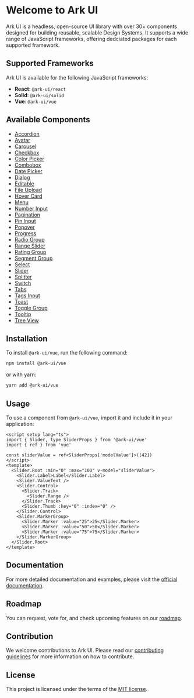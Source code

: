 # Welcome to Ark UI

Ark UI is a headless, open-source UI library with over 30+ components designed for building
reusable, scalable Design Systems. It supports a wide range of JavaScript frameworks, offering
dedciated packages for each supported framework.

## Supported Frameworks

Ark UI is available for the following JavaScript frameworks:

- **React**: `@ark-ui/react`
- **Solid**: `@ark-ui/solid`
- **Vue**: `@ark-ui/vue`

## Available Components

- [Accordion](https://ark-ui.com/docs/components/accordion)
- [Avatar](https://ark-ui.com/docs/components/avatar)
- [Carousel](https://ark-ui.com/docs/components/carousel)
- [Checkbox](https://ark-ui.com/docs/components/checkbox)
- [Color Picker](https://ark-ui.com/docs/components/color-picker)
- [Combobox](https://ark-ui.com/docs/components/combobox)
- [Date Picker](https://ark-ui.com/docs/components/date-picker)
- [Dialog](https://ark-ui.com/docs/components/dialog)
- [Editable](https://ark-ui.com/docs/components/editable)
- [File Upload](https://ark-ui.com/docs/components/file-upload)
- [Hover Card](https://ark-ui.com/docs/components/hover-card)
- [Menu](https://ark-ui.com/docs/components/menu)
- [Number Input](https://ark-ui.com/docs/components/number-input)
- [Pagination](https://ark-ui.com/docs/components/pagination)
- [Pin Input](https://ark-ui.com/docs/components/pin-input)
- [Popover](https://ark-ui.com/docs/components/popover)
- [Progress](https://ark-ui.com/docs/components/progress)
- [Radio Group](https://ark-ui.com/docs/components/radio-group)
- [Range Slider](https://ark-ui.com/docs/components/slider)
- [Rating Group](https://ark-ui.com/docs/components/rating-group)
- [Segment Group](https://ark-ui.com/docs/components/segment-group)
- [Select](https://ark-ui.com/docs/components/select)
- [Slider](https://ark-ui.com/docs/components/slider)
- [Splitter](https://ark-ui.com/docs/components/splitter)
- [Switch](https://ark-ui.com/docs/components/switch)
- [Tabs](https://ark-ui.com/docs/components/tabs)
- [Tags Input](https://ark-ui.com/docs/components/tags-input)
- [Toast](https://ark-ui.com/docs/components/toast)
- [Toggle Group](https://ark-ui.com/docs/components/toggle-group)
- [Tooltip](https://ark-ui.com/docs/components/tooltip)
- [Tree View](https://ark-ui.com/docs/components/tree-view)

## Installation

To install `@ark-ui/vue`, run the following command:

```bash
npm install @ark-ui/vue
```

or with yarn:

```bash
yarn add @ark-ui/vue
```

## Usage

To use a component from `@ark-ui/vue`, import it and include it in your application:

```vue
<script setup lang="ts">
import { Slider, type SliderProps } from '@ark-ui/vue'
import { ref } from 'vue'

const sliderValue = ref<SliderProps['modelValue']>([42])
</script>
<template>
  <Slider.Root :min="0" :max="100" v-model="sliderValue">
    <Slider.Label>Label</Slider.Label>
    <Slider.ValueText />
    <Slider.Control>
      <Slider.Track>
        <Slider.Range />
      </Slider.Track>
      <Slider.Thumb :key="0" :index="0" />
    </Slider.Control>
    <Slider.MarkerGroup>
      <Slider.Marker :value="25">25</Slider.Marker>
      <Slider.Marker :value="50">50</Slider.Marker>
      <Slider.Marker :value="75">75</Slider.Marker>
    </Slider.MarkerGroup>
  </Slider.Root>
</template>
```

## Documentation

For more detailed documentation and examples, please visit the
[official documentation](https://ark-ui.com/).

## Roadmap

You can request, vote for, and check upcoming features on our [roadmap](https://ark-ui.canny.io/).

## Contribution

We welcome contributions to Ark UI. Please read our
[contributing guidelines](https://github.com/chakra-ui/ark/blob/main/CONTRIBUTING.md) for more
information on how to contribute.

## License

This project is licensed under the terms of the
[MIT license](https://github.com/chakra-ui/ark/blob/main/LICENSE).
